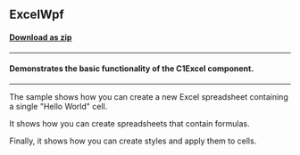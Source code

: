 ## ExcelWpf
#### [Download as zip](https://grapecity.github.io/DownGit/#/home?url=https://github.com/GrapeCity/ComponentOne-Service-Components-Samples/tree/master/Excel/WPF/ExcelWpf)
____
#### Demonstrates the basic functionality of the C1Excel component.
____
The sample shows how you can create a new Excel spreadsheet containing
a single "Hello World" cell.

It shows how you can create spreadsheets that contain formulas.

Finally, it shows how you can create styles and apply them to cells.
